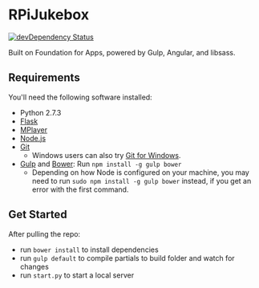# RPiJukebox

[![devDependency Status](https://david-dm.org/zurb/foundation-apps-template/dev-status.svg)](https://david-dm.org/zurb/foundation-apps-template#info=devDependencies)

Built on Foundation for Apps, powered by Gulp, Angular, and libsass.

## Requirements

You'll need the following software installed:
  - Python 2.7.3
  - [Flask](http://flask.pocoo.org/)
  - [MPlayer](http://www.mplayerhq.hu) 
  - [Node.js](http://nodejs.org)
  - [Git](http://git-scm.com/downloads)
    - Windows users can also try [Git for Windows](http://git-for-windows.github.io/).
  - [Gulp](http://gulpjs.com/) and [Bower](http://bower.io): Run `npm install -g gulp bower`
    - Depending on how Node is configured on your machine, you may need to run `sudo npm install -g gulp bower` instead, if you get an error with the first command.

## Get Started
After pulling the repo:
  - run `bower install` to install dependencies
  - run `gulp default` to compile partials to build folder and watch for changes
  - run `start.py` to start a local server
